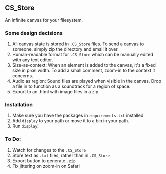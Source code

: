 ## CS_Store

An infinite canvas for your filesystem. 

### Some design decisions
1. All canvas state is stored in `.CS_Store` files. To send a canvas to
   someone, simply zip the directory and email it over.
2. Human-readable format for `.CS_Store` which can be manually edited with any
   text editor.
3. Size-as-context: When an element is added to the canvas, it's a fixed size
   in pixel width. To add a small comment, zoom-in to the context it concerns.
4. Audio as region: Sound files are played when visible in the canvas. Drop a
   file in to function as a soundtrack for a region of space.
5. Export to an .html with image files in a zip.

### Installation
1. Make sure you have the packages in `requirements.txt` installed
2. Add `display` to your path or move it to a bin in your path.
3. Run `display`!

### To Do:
1. Watch for changes to the `.CS_Store`
2. Store text as `.txt` files, rather than in `.CS_Store`
3. Export button to generate `.zip`
4. Fix jittering on zoom-in on Safari
